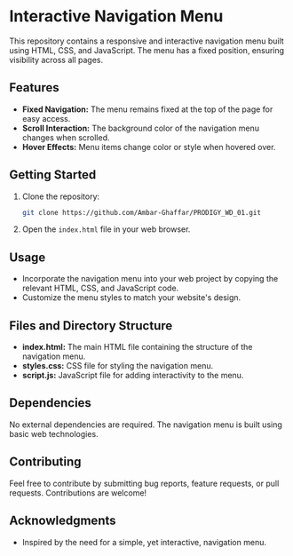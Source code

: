 
# Interactive Navigation Menu

This repository contains a responsive and interactive navigation menu built using HTML, CSS, and JavaScript. The menu has a fixed position, ensuring visibility across all pages.

## Features

- **Fixed Navigation:** The menu remains fixed at the top of the page for easy access.
- **Scroll Interaction:** The background color of the navigation menu changes when scrolled.
- **Hover Effects:** Menu items change color or style when hovered over.

## Getting Started

1. Clone the repository:

   ```bash
   git clone https://github.com/Ambar-Ghaffar/PRODIGY_WD_01.git
   ```

2. Open the `index.html` file in your web browser.

## Usage

- Incorporate the navigation menu into your web project by copying the relevant HTML, CSS, and JavaScript code.
- Customize the menu styles to match your website's design.

## Files and Directory Structure

- **index.html:** The main HTML file containing the structure of the navigation menu.
- **styles.css:** CSS file for styling the navigation menu.
- **script.js:** JavaScript file for adding interactivity to the menu.

## Dependencies

No external dependencies are required. The navigation menu is built using basic web technologies.

## Contributing

Feel free to contribute by submitting bug reports, feature requests, or pull requests. Contributions are welcome!


## Acknowledgments

- Inspired by the need for a simple, yet interactive, navigation menu.

